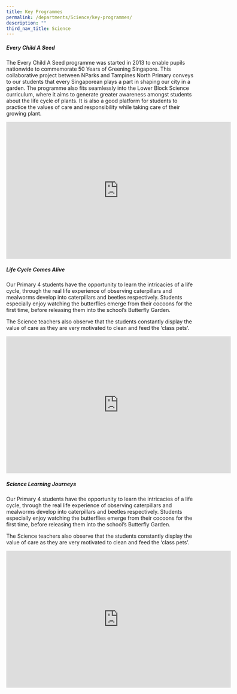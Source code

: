 ```yaml
---
title: Key Programmes
permalink: /departments/Science/key-programmes/
description: ""
third_nav_title: Science
---
```

##### **Every Child A Seed**

The Every Child A Seed programme was started in 2013 to enable pupils nationwide to commemorate 50 Years of Greening Singapore. This collaborative project between NParks and Tampines North Primary conveys to our students that every Singaporean plays a part in shaping our city in a garden. The programme also fits seamlessly into the Lower Block Science curriculum, where it aims to generate greater awareness amongst students about the life cycle of plants. It is also a good platform for students to practice the values of care and responsibility while taking care of their growing plant.

<center><iframe allowfullscreen="true" height="366" width="600" frameborder="0" src="https://docs.google.com/presentation/d/e/2PACX-1vR6RBayN5sWBnZIAEid79MHpE-ilr1wGrO5gyvudMC5K7ThYFfr6AZYv_D0fziOw_mBR0YWarxy5Hlg/embed?start=false&amp;loop=true&amp;delayms=3000"></iframe></center>

##### **Life Cycle Comes Alive**


Our Primary 4 students have the opportunity to learn the intricacies of a life cycle, through the real life experience of observing caterpillars and mealworms develop into caterpillars and beetles respectively. Students especially enjoy watching the butterflies emerge from their cocoons for the first time, before releasing them into the school’s Butterfly Garden.

The Science teachers also observe that the students constantly display the value of care as they are very motivated to clean and feed the ‘class pets’.

<center><iframe src="https://docs.google.com/presentation/d/e/2PACX-1vRpM2XfkHFnpqcmfM88wOLDdTiwU2Edi8gD5LzJ2Hh6JBudEveY8kjnUT3f08a_D-ukJ620fNFB-PaY/embed?start=false&amp;loop=true&amp;delayms=3000" frameborder="0" width="600" height="366" allowfullscreen="true"></iframe></center>

##### **Science Learning Journeys**


Our Primary 4 students have the opportunity to learn the intricacies of a life cycle, through the real life experience of observing caterpillars and mealworms develop into caterpillars and beetles respectively. Students especially enjoy watching the butterflies emerge from their cocoons for the first time, before releasing them into the school’s Butterfly Garden.

  

The Science teachers also observe that the students constantly display the value of care as they are very motivated to clean and feed the ‘class pets’.

<center><iframe allowfullscreen="true" height="366" width="600" frameborder="0" src="https://docs.google.com/presentation/d/e/2PACX-1vQ0efIaL0TvK3rE_pbp7DUp6mjp9KL_-INRAtav9cBIFe0_neZeEhWC4AqCD00djtEC-5ArbWctXTeO/embed?start=false&amp;loop=true&amp;delayms=3000"></iframe></center>